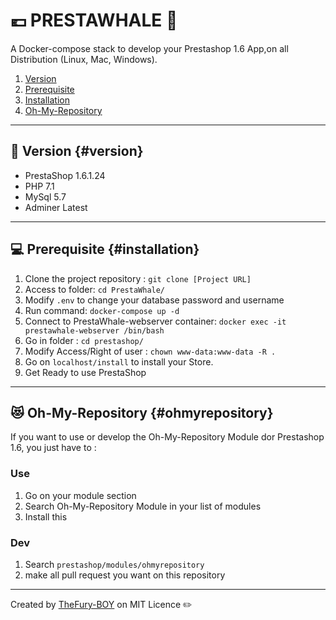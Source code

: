 # :euro: PRESTAWHALE :whale:

A Docker-compose stack to develop your Prestashop 1.6 App,on all Distribution (Linux, Mac, Windows).

1. [Version](#version)
2. [Prerequisite](#prerequisite)
3. [Installation](#installation)
4. [Oh-My-Repository](#ohmyrepository)

***

## :floppy_disk: Version {#version}

- PrestaShop 1.6.1.24
- PHP 7.1
- MySql 5.7
- Adminer Latest

***

## :computer: Prerequisite {#installation}

1. Clone the project repository : `git clone [Project URL]`
2. Access to folder: `cd PrestaWhale/`
3. Modify `.env` to change your database password and username
4. Run command: `docker-compose up -d`
5. Connect to PrestaWhale-webserver container: `docker exec -it prestawhale-webserver /bin/bash`
6. Go in folder : `cd prestashop/`
7. Modify Access/Right of user : `chown www-data:www-data -R .`
8. Go on `localhost/install` to install your Store.
9. Get Ready to use PrestaShop

***

## :heart_eyes_cat: Oh-My-Repository {#ohmyrepository}

If you want to use or develop the Oh-My-Repository Module dor Prestashop 1.6, you just have to :

### Use

1. Go on your module section
2. Search Oh-My-Repository Module in your list of modules
3. Install this

### Dev

1. Search `prestashop/modules/ohmyrepository`
2. make all pull request you want on this repository

***

Created by [TheFury-BOY](adriendudeck.online) on MIT Licence :pencil2: 
